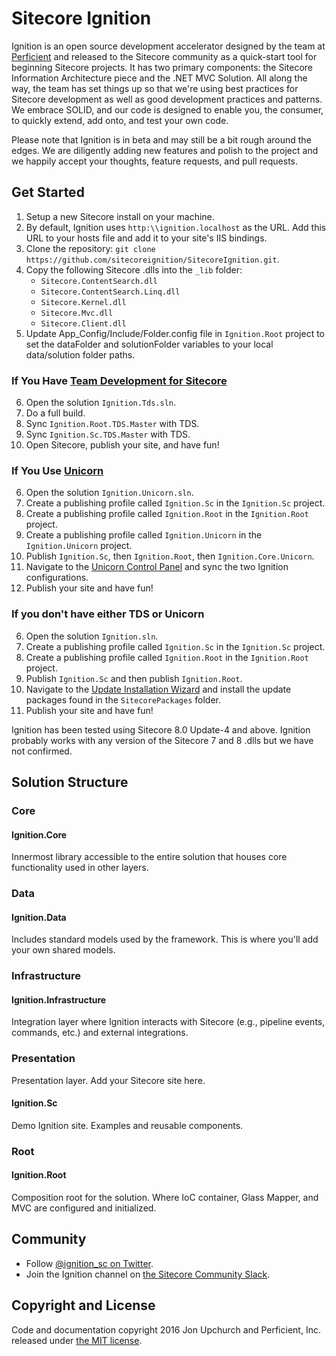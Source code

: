 # Sitecore Ignition

Ignition is an open source development accelerator designed by the team at [Perficient](http://www.perficient.com) and released to the Sitecore community as a quick-start tool for beginning Sitecore projects. It has two primary components: the Sitecore Information Architecture piece and the .NET MVC Solution. All along the way, the team has set things up so that we're using best practices for Sitecore development as well as good development practices and patterns. We embrace SOLID, and our code is designed to enable you, the consumer, to quickly extend, add onto, and test your own code.

Please note that Ignition is in beta and may still be a bit rough around the edges. We are diligently adding new features and polish to the project and we happily accept your thoughts, feature requests, and pull requests.

## Get Started

1. Setup a new Sitecore install on your machine.
2. By default, Ignition uses `http:\\ignition.localhost` as the URL. Add this URL to your hosts file and add it to your site's IIS bindings.
3. Clone the repository: `git clone https://github.com/sitecoreignition/SitecoreIgnition.git`.
4. Copy the following Sitecore .dlls into the `_lib` folder:
	* `Sitecore.ContentSearch.dll`
	* `Sitecore.ContentSearch.Linq.dll`
	* `Sitecore.Kernel.dll`
	* `Sitecore.Mvc.dll`
	* `Sitecore.Client.dll`
5. Update App_Config/Include/Folder.config file in `Ignition.Root` project to set the dataFolder and solutionFolder variables to your local data/solution folder paths.

### If You Have [Team Development for Sitecore](https://www.teamdevelopmentforsitecore.com/)

6. Open the solution `Ignition.Tds.sln`.
7. Do a full build.
8. Sync `Ignition.Root.TDS.Master` with TDS.
9. Sync `Ignition.Sc.TDS.Master` with TDS.
10. Open Sitecore, publish your site, and have fun!

### If You Use [Unicorn](https://github.com/kamsar/Unicorn) 
6. Open the solution `Ignition.Unicorn.sln`.
7. Create a publishing profile called `Ignition.Sc` in the `Ignition.Sc` project.
8. Create a publishing profile called `Ignition.Root` in the `Ignition.Root` project.
9. Create a publishing profile called `Ignition.Unicorn` in the `Ignition.Unicorn` project.
10. Publish `Ignition.Sc`, then `Ignition.Root`, then `Ignition.Core.Unicorn`.
11. Navigate to the [Unicorn Control Panel](http://ignition.localhost/unicorn.aspx) and sync the two Ignition configurations.
12. Publish your site and have fun!

### If you don't have either TDS or Unicorn

6. Open the solution `Ignition.sln`.
7. Create a publishing profile called `Ignition.Sc` in the `Ignition.Sc` project.
8. Create a publishing profile called `Ignition.Root` in the `Ignition.Root` project.
9. Publish `Ignition.Sc` and then publish `Ignition.Root`.
10. Navigate to the [Update Installation Wizard](http://ignition.localhost/sitecore/admin/updateinstallationwizard.aspx) and install the update packages found in the `SitecorePackages` folder.
11. Publish your site and have fun!

Ignition has been tested using Sitecore 8.0 Update-4 and above. Ignition probably works with any version of the Sitecore 7 and 8 .dlls but we have not confirmed.

## Solution Structure

### Core

#### Ignition.Core

Innermost library accessible to the entire solution that houses core functionality used in other layers.

### Data

#### Ignition.Data

Includes standard models used by the framework. This is where you'll add your own shared models.

### Infrastructure

#### Ignition.Infrastructure

Integration layer where Ignition interacts with Sitecore (e.g., pipeline events, commands, etc.) and external integrations.

### Presentation

Presentation layer. Add your Sitecore site here.

#### Ignition.Sc

Demo Ignition site. Examples and reusable components.

### Root

#### Ignition.Root

Composition root for the solution. Where IoC container, Glass Mapper, and MVC are configured and initialized.

## Community

* Follow [@ignition_sc on Twitter](https://twitter.com/ignition_sc).
* Join the Ignition channel on [the Sitecore Community Slack](https://sitecorechat.slack.com).

## Copyright and License

Code and documentation copyright 2016 Jon Upchurch and Perficient, Inc. released under [the MIT license](https://github.com/sitecoreignition/SitecoreIgnition/blob/master/LICENSE).
